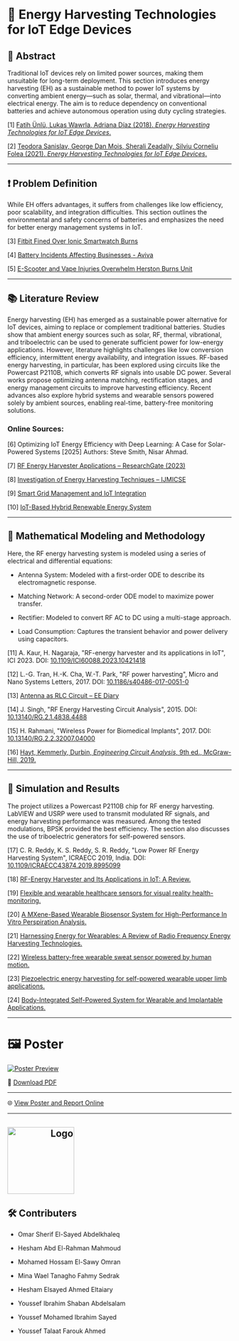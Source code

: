 # 📡 Energy Harvesting Technologies for IoT Edge Devices

## 📖 Abstract

Traditional IoT devices rely on limited power sources, making them unsuitable for long-term deployment. This section introduces energy harvesting (EH) as a sustainable method to power IoT systems by converting ambient energy—such as solar, thermal, and vibrational—into electrical energy. The aim is to reduce dependency on conventional batteries and achieve autonomous operation using duty cycling strategies.

[1] [Fatih Ünlü, Lukas Wawrla, Adriana Díaz (2018). *Energy Harvesting Technologies for IoT Edge Devices*.](https://www.iea-4e.org/wp-content/uploads/publications/2018/07/Energy_Harvesting_Final_Report.pdf)

[2] [Teodora Sanislav, George Dan Mois, Sherali Zeadally, Silviu Corneliu Folea (2021). *Energy Harvesting Technologies for IoT Edge Devices*.](https://ieeexplore.ieee.org/document/9370135)

---

## ❗ Problem Definition

While EH offers advantages, it suffers from challenges like low efficiency, poor scalability, and integration difficulties. This section outlines the environmental and safety concerns of batteries and emphasizes the need for better energy management systems in IoT.

[3] [Fitbit Fined Over Ionic Smartwatch Burns](https://www.theverge.com/2025/1/23/24350413/fitbit-fine-ionic-smartwatch-burns)

[4] [Battery Incidents Affecting Businesses - Aviva](https://gcs.aviva.com/en-gb/news/Lithium-ion-battery-incidents-affect-more-than-half-of-businesses/)

[5] [E-Scooter and Vape Injuries Overwhelm Herston Burns Unit](https://wilstongrangenews.com.au/herston-burns-unit-overwhelmed-by-e-scooter-and-vape-injuries/)

---

## 📚 Literature Review

Energy harvesting (EH) has emerged as a sustainable power alternative for IoT devices, aiming to replace or complement traditional batteries. Studies show that ambient energy sources such as solar, RF, thermal, vibrational, and triboelectric can be used to generate sufficient power for low-energy applications. However, literature highlights challenges like low conversion efficiency, intermittent energy availability, and integration issues. RF-based energy harvesting, in particular, has been explored using circuits like the Powercast P2110B, which converts RF signals into usable DC power. Several works propose optimizing antenna matching, rectification stages, and energy management circuits to improve harvesting efficiency. Recent advances also explore hybrid systems and wearable sensors powered solely by ambient sources, enabling real-time, battery-free monitoring solutions.

### Online Sources:
[6] Optimizing IoT Energy Efficiency with Deep Learning: A Case for Solar-Powered Systems [2025] Authors: Steve Smith, Nisar Ahmad.

[7] [RF Energy Harvester Applications – ResearchGate (2023)](https://www.researchgate.net/publication/378082885_RF%20Energy_Harvester_and_Its_Applications_in_IoT_A_Review)

[8] [Investigation of Energy Harvesting Techniques – IJMICSE](https://international.aritekin.or.id/index.php/IJMICSE/article/view/71)

[9] [Smart Grid Management and IoT Integration](https://internationalpubls.com/index.php/pmj/article/view/1866)

[10] [IoT-Based Hybrid Renewable Energy System](https://www.researchgate.net/publication/353611601_IoT%20Based_Hybrid_Renewable_Energy_System_for_Smart_Campus)

---

## 📐 Mathematical Modeling and Methodology

Here, the RF energy harvesting system is modeled using a series of electrical and differential equations:

- Antenna System: Modeled with a first-order ODE to describe its electromagnetic response.

- Matching Network: A second-order ODE model to maximize power transfer.

- Rectifier: Modeled to convert RF AC to DC using a multi-stage approach.

- Load Consumption: Captures the transient behavior and power delivery using capacitors.

[11] A. Kaur, H. Nagaraja, "RF-energy harvester and its applications in IoT", ICI 2023. DOI: [10.1109/ICI60088.2023.10421418](https://doi.org/10.1109/ICI60088.2023.10421418)

[12] L.-G. Tran, H.-K. Cha, W.-T. Park, "RF power harvesting", Micro and Nano Systems Letters, 2017. DOI: [10.1186/s40486-017-0051-0](https://doi.org/10.1186/s40486-017-0051-0)

[13] [Antenna as RLC Circuit – EE Diary](https://www.ee-diary.com/2023/06/how-antenna-as-rlc-circuit-works.html)

[14] J. Singh, "RF Energy Harvesting Circuit Analysis", 2015. DOI: [10.13140/RG.2.1.4838.4488](https://doi.org/10.13140/RG.2.1.4838.4488)

[15] H. Rahmani, "Wireless Power for Biomedical Implants", 2017. DOI: [10.13140/RG.2.2.32007.04000](https://doi.org/10.13140/RG.2.2.32007.04000)

[16] [Hayt, Kemmerly, Durbin, *Engineering Circuit Analysis*, 9th ed., McGraw-Hill, 2019.](https://elcom-team.com/Subjects/%D8%AF%D9%88%D8%A7%D8%A6%D8%B1%20%D9%83%D9%87%D8%B1%D8%A7%D8%A6%D9%8A%D8%A9%201/%D8%A7%D9%84%D9%83%D8%AA%D8%AA%D8%A8%20%D9%88%D8%A7%D9%84%D8%AD%D9%84%D9%88%D9%84/cct1-book(9ed).pdf)

---

## 🧪 Simulation and Results

The project utilizes a Powercast P2110B chip for RF energy harvesting. LabVIEW and USRP were used to transmit modulated RF signals, and energy harvesting performance was measured. Among the tested modulations, BPSK provided the best efficiency. The section also discusses the use of triboelectric generators for self-powered sensors.

[17] C. R. Reddy, K. S. Reddy, S. R. Reddy, "Low Power RF Energy Harvesting System", ICRAECC 2019, India. DOI: [10.1109/ICRAECC43874.2019.8995099](https://doi.org/10.1109/ICRAECC43874.2019.8995099)

[18] [RF-Energy Harvester and Its Applications in IoT: A Review.](https://www.researchgate.net/publication/378082885_RF-Energy_Harvester_and_Its_Applications_in_IoT_A_Review)

[19] [Flexible and wearable healthcare sensors for visual reality health-monitoring.](https://www.sciencedirect.com/science/article/pii/S2096579619300543?via%3Dihub)

[20] [A MXene-Based Wearable Biosensor System for High-Performance In Vitro Perspiration Analysis.](https://onlinelibrary.wiley.com/doi/10.1002/smll.201901190)

[21] [Harnessing Energy for Wearables: A Review of Radio Frequency Energy Harvesting Technologies.](https://www.mdpi.com/1996-1073/16/15/5711)

[22] [Wireless battery-free wearable sweat sensor powered by human motion.](https://www.science.org/doi/10.1126/sciadv.aay9842)

[23] [Piezoelectric energy harvesting for self-powered wearable upper limb applications.](https://onlinelibrary.wiley.com/doi/10.1002/nano.202000242)

[24] [Body-Integrated Self-Powered System for Wearable and Implantable Applications.](https://pubs.acs.org/doi/10.1021/acsnano.9b02233)

---
# 🖼️ Poster

[![Poster Preview](Poster.png)](Poster.pdf)

📄 [Download PDF](Poster.pdf)

---

🌐 [View Poster and Report Online](https://mohamediop.github.io/Energy-Harvesting-Techniques-for-Internet-of-Things/)

---

<h2>
  <span style="display: inline-block; width: 150px; text-align: right;">
    <img src="Logo.png" alt="Logo" width="150">
  </span>
</h2>

## 🛠️ Contributers

- Omar Sherif El-Sayed Abdelkhaleq
  
- Hesham Abd El-Rahman Mahmoud
  
- Mohamed Hossam El-Sawy Omran
  
- Mina Wael Tanagho Fahmy Sedrak
  
- Hesham Elsayed Ahmed Eltaiary
  
- Youssef Ibrahim Shaban Abdelsalam
  
- Youssef Mohamed Ibrahim Sayed
  
- Youssef Talaat Farouk Ahmed

